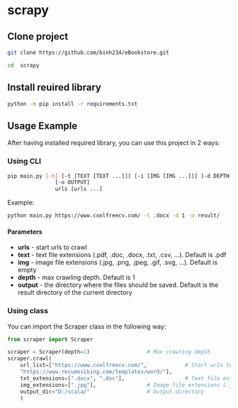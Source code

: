 # scrapy

## Clone project
```bash
git clone https://github.com/binh234/eBookstore.git

cd  scrapy
```

## Install reuired library
```bash
python -m pip install -r requirements.txt
```

## Usage Example
After having installed required library, you can use this project in 2 ways:

### Using CLI
```bash
pip main.py [-h] [-t [TEXT [TEXT ...]]] [-i [IMG [IMG ...]]] [-d DEPTH]
               [-o OUTPUT]
               urls [urls ...]
```

Example:
```bash
python main.py https://www.coolfreecv.com/ -t .docx -d 1 -o result/
```
#### Parameters

<ul>
<li><b>urls</b> - start urls to crawl</li>
<li><b>text</b> - text file extensions (.pdf, .doc, .docx, .txt, .csv, ...). Default is .pdf</li>
<li><b>img</b> - image file extensions (.jpg, .png, .jpeg, .gif, .svg, ...). Default is empty</li>
<li><b>depth</b> - max crawling depth. Default is 1</li>
<li><b>output</b> - the directory where the files should be saved. Default is the <italic>result</italic> directory of the current directory  </li>
</ul>

### Using class
You can import the Scraper class in the following way:
```python
from scraper import Scraper

scraper = Scraper(depth=1)					# Max crawling depth
scraper.crawl(
	url_list=["https://www.coolfreecv.com/", 	        # Start urls to crawl
	"https://www.resumeviking.com/templates/word/"], 
	txt_extensions=[".docx", ".doc"],	                # Text file extensions (.pdf, .docx, ...)
	img_extensions=[".jpg"],				# Image file extensions (.jpg, .png, ...)
	output_dir="D:/scala/"					# Output directory
	)
```
